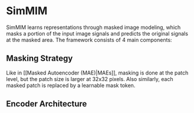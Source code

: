 # SimMIM

SimMIM learns representations through masked image modeling, which masks a portion of the input image signals and predicts the original signals at the masked area. The framework consists of 4 main components:

## Masking Strategy

Like in [[Masked Autoencoder (MAE)|MAEs]], masking is done at the patch level, but the patch size is larger at 32x32 pixels. Also similarly, each masked patch is replaced by a learnable mask token.

## Encoder Architecture
